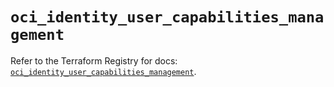 # `oci_identity_user_capabilities_management`

Refer to the Terraform Registry for docs: [`oci_identity_user_capabilities_management`](https://registry.terraform.io/providers/oracle/oci/7.19.0/docs/resources/identity_user_capabilities_management).
